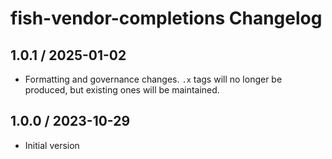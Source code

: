 # fish-vendor-completions Changelog

## 1.0.1 / 2025-01-02

- Formatting and governance changes. `.x` tags will no longer be produced, but
  existing ones will be maintained.

## 1.0.0 / 2023-10-29

- Initial version

